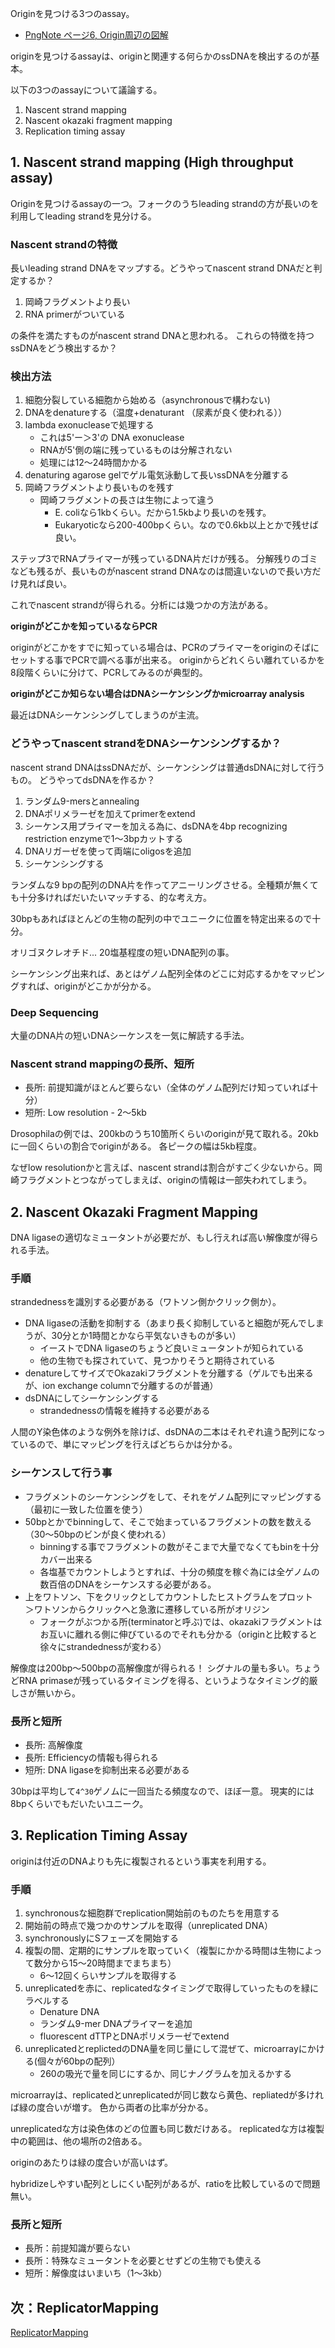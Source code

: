 
Originを見つける3つのassay。

- [PngNote ページ6, Origin周辺の図解](https://karino2.github.io/ImageGallery/MolecularBiology728x.html#lg=1&slide=5)

originを見つけるassayは、originと関連する何らかのssDNAを検出するのが基本。

以下の3つのassayについて議論する。

1. Nascent strand mapping
2. Nascent okazaki fragment mapping
3. Replication timing assay

## 1. Nascent strand mapping (High throughput assay)

Originを見つけるassayの一つ。フォークのうちleading strandの方が長いのを利用してleading strandを見分ける。

### Nascent strandの特徴

長いleading strand DNAをマップする。どうやってnascent strand DNAだと判定するか？

1. 岡崎フラグメントより長い
2. RNA primerがついている

の条件を満たすものがnascent  strand DNAと思われる。
これらの特徴を持つssDNAをどう検出するか？

### 検出方法

1. 細胞分裂している細胞から始める（asynchronousで構わない)
2. DNAをdenatureする（温度+denaturant （尿素が良く使われる））
3. lambda exonucleaseで処理する
   - これは5'ー＞3'の DNA exonuclease
   - RNAが5'側の端に残っているものは分解されない
   - 処理には12〜24時間かかる
4. denaturing agarose gelでゲル電気泳動して長いssDNAを分離する
5. 岡崎フラグメントより長いものを残す
   - 岡崎フラグメントの長さは生物によって違う
       - E. coliなら1kbくらい。だから1.5kbより長いのを残す。
       - Eukaryoticなら200-400bpくらい。なので0.6kb以上とかで残せば良い。

ステップ3でRNAプライマーが残っているDNA片だけが残る。
分解残りのゴミなども残るが、長いものがnascent strand DNAなのは間違いないので長い方だけ見れば良い。

これでnascent strandが得られる。分析には幾つかの方法がある。

**originがどこかを知っているならPCR**

originがどこかをすでに知っている場合は、PCRのプライマーをoriginのそばにセットする事でPCRで調べる事が出来る。
originからどれくらい離れているかを8段階くらいに分けて、PCRしてみるのが典型的。

**originがどこか知らない場合はDNAシーケンシングかmicroarray analysis**

最近はDNAシーケンシングしてしまうのが主流。

### どうやってnascent strandをDNAシーケンシングするか？

nascent strand DNAはssDNAだが、シーケンシングは普通dsDNAに対して行うもの。
どうやってdsDNAを作るか？

1. ランダム9-mersとannealing
2. DNAポリメラーゼを加えてprimerをextend
3. シーケンス用プライマーを加える為に、dsDNAを4bp recognizing restriction enzymeで1〜3bpカットする
4. DNAリガーゼを使って両端にoligosを追加
5. シーケンシングする

ランダムな9 bpの配列のDNA片を作ってアニーリングさせる。全種類が無くても十分多ければだいたいマッチする、的な考え方。

30bpもあればほとんどの生物の配列の中でユニークに位置を特定出来るので十分。

オリゴヌクレオチド... 20塩基程度の短いDNA配列の事。

シーケンシング出来れば、あとはゲノム配列全体のどこに対応するかをマッピングすれば、originがどこかが分かる。

### Deep Sequencing

大量のDNA片の短いDNAシーケンスを一気に解読する手法。

### Nascent strand mappingの長所、短所

- 長所: 前提知識がほとんど要らない（全体のゲノム配列だけ知っていれば十分）
- 短所: Low resolution - 2〜5kb

Drosophilaの例では、200kbのうち10箇所くらいのoriginが見て取れる。20kbに一回くらいの割合でoriginがある。
各ピークの幅は5kb程度。

なぜlow resolutionかと言えば、nascent strandは割合がすごく少ないから。岡崎フラグメントとつながってしまえば、originの情報は一部失われてしまう。

## 2. Nascent Okazaki Fragment Mapping

DNA ligaseの適切なミュータントが必要だが、もし行えれば高い解像度が得られる手法。

### 手順

strandednessを識別する必要がある（ワトソン側かクリック側か）。

- DNA ligaseの活動を抑制する（あまり長く抑制していると細胞が死んでしまうが、30分とか1時間とかなら平気ないきものが多い）
   - イーストでDNA ligaseのちょうど良いミュータントが知られている
   - 他の生物でも探されていて、見つかりそうと期待されている
- denatureしてサイズでOkazakiフラグメントを分離する（ゲルでも出来るが、ion exchange columnで分離するのが普通）
- dsDNAにしてシーケンシングする
   - strandednessの情報を維持する必要がある

人間のY染色体のような例外を除けば、dsDNAの二本はそれぞれ違う配列になっているので、単にマッピングを行えばどちらかは分かる。

### シーケンスして行う事

- フラグメントのシーケンシングをして、それをゲノム配列にマッピングする（最初に一致した位置を使う）
- 50bpとかでbinningして、そこで始まっているフラグメントの数を数える（30〜50bpのビンが良く使われる）
   - binningする事でフラグメントの数がそこまで大量でなくてもbinを十分カバー出来る
   - 各塩基でカウントしようとすれば、十分の頻度を稼ぐ為には全ゲノムの数百倍のDNAをシーケンスする必要がある。
- 上をワトソン、下をクリックとしてカウントしたヒストグラムをプロット  
＞ワトソンからクリックへと急激に遷移している所がオリジン
   - フォークがぶつかる所(terminatorと呼ぶ)では、okazakiフラグメントはお互いに離れる側に伸びているのでそれも分かる（originと比較すると徐々にstrandednessが変わる）

解像度は200bp〜500bpの高解像度が得られる！
シグナルの量も多い。ちょうどRNA primaseが残っているタイミングを得る、というようなタイミング的厳しさが無いから。

### 長所と短所

- 長所: 高解像度
- 長所: Efficiencyの情報も得られる
- 短所: DNA ligaseを抑制出来る必要がある

30bpは平均して`4^30`ゲノムに一回当たる頻度なので、ほぼ一意。
現実的には8bpくらいでもだいたいユニーク。

## 3. Replication Timing Assay

originは付近のDNAよりも先に複製されるという事実を利用する。

### 手順

1. synchronousな細胞群でreplication開始前のものたちを用意する
2. 開始前の時点で幾つかのサンプルを取得（unreplicated DNA）
3. synchronouslyにSフェーズを開始する
4. 複製の間、定期的にサンプルを取っていく（複製にかかる時間は生物によって数分から15〜20時間までまちまち）
   - 6〜12回くらいサンプルを取得する
5. unreplicatedを赤に、replicatedなタイミングで取得していったものを緑にラベルする
   - Denature DNA
   - ランダム9-mer DNAプライマーを追加
   - fluorescent dTTPとDNAポリメラーゼでextend
6. unreplicatedとreplictedのDNA量を同じ量にして混ぜて、microarrayにかける(個々が60bpの配列）
   - 260の吸光で量を同じにするか、同じナノグラムを加えるかする

microarrayは、replicatedとunreplicatedが同じ数なら黄色、repliatedが多ければ緑の度合いが増す。
色から両者の比率が分かる。

unreplicatedな方は染色体のどの位置も同じ数だけある。
replicatedな方は複製中の範囲は、他の場所の2倍ある。

originのあたりは緑の度合いが高いはず。

hybridizeしやすい配列としにくい配列があるが、ratioを比較しているので問題無い。

### 長所と短所

- 長所：前提知識が要らない
- 長所：特殊なミュータントを必要とせずどの生物でも使える
- 短所：解像度はいまいち（1〜3kb）

## 次：ReplicatorMapping

[ReplicatorMapping](ReplicatorMapping.md)